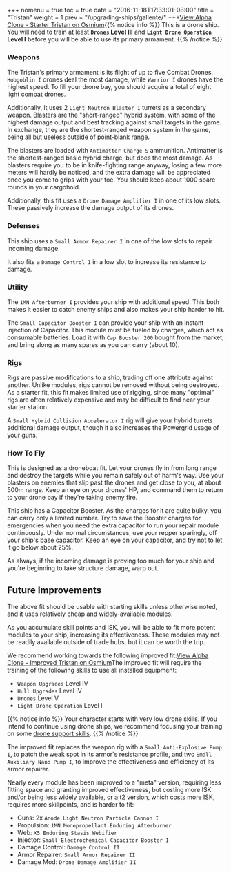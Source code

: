 +++ nomenu = true toc = true date = "2016-11-18T17:33:01-08:00" title = "Tristan" weight = 1 prev = "/upgrading-ships/gallente/" +++<object type="image/svg+xml" data="https://o.smium.org/api/convert/118518/svg/118518-alpha-clone---starter-tristan.svg?privatetoken=5479837116701605888"><a href="https://o.smium.org/loadout/private/118518/5479837116701605888">View Alpha Clone - Starter Tristan on Osmium</a></object>{{% notice info %}} This is a drone ship. You will need to train at least **`Drones` Level III** and **`Light Drone Operation` Level I** before you will be able to use its primary armament. {{% /notice %}}

### Weapons

The Tristan's primary armament is its flight of up to five Combat Drones. `Hobgoblin I` drones deal the most damage, while `Warrior I` drones have the highest speed. To fill your drone bay, you should acquire a total of eight light combat drones.

Additionally, it uses 2 `Light Neutron Blaster I` turrets as a secondary weapon. Blasters are the "short-ranged" hybrid system, with some of the highest damage output and best tracking against small targets in the game. In exchange, they are the shortest-ranged weapon system in the game, being all but useless outside of point-blank range.

The blasters are loaded with `Antimatter Charge S` ammunition. Antimatter is the shortest-ranged basic hybrid charge, but does the most damage. As blasters require you to be in knife-fighting range anyway, losing a few more meters will hardly be noticed, and the extra damage will be appreciated once you come to grips with your foe. You should keep about 1000 spare rounds in your cargohold.

Additionally, this fit uses a `Drone Damage Amplifier I` in one of its low slots. These passively increase the damage output of its drones.

### Defenses

This ship uses a `Small Armor Repairer I` in one of the low slots to repair incoming damage.

It also fits a `Damage Control I` in a low slot to increase its resistance to damage.

### Utility

The `1MN Afterburner I` provides your ship with additional speed. This both makes it easier to catch enemy ships and also makes your ship harder to hit.

The `Small Capacitor Booster I` can provide your ship with an instant injection of Capacitor. This module must be fueled by charges, which act as consumable batteries. Load it with `Cap Booster 200` bought from the market, and bring along as many spares as you can carry (about 10).

### Rigs

Rigs are passive modifications to a ship, trading off one attribute against another. Unlike modules, rigs cannot be removed without being destroyed. As a starter fit, this fit makes limited use of rigging, since many "optimal" rigs are often relatively expensive and may be difficult to find near your starter station.

A `Small Hybrid Collision Accelerator I` rig will give your hybrid turrets additional damage output, though it also increases the Powergrid usage of your guns.

### How To Fly

This is designed as a droneboat fit. Let your drones fly in from long range and destroy the targets while you remain safely out of harm's way. Use your blasters on enemies that slip past the drones and get close to you, at about 500m range. Keep an eye on your drones' HP, and command them to return to your drone bay if they're taking enemy fire.

This ship has a Capacitor Booster. As the charges for it are quite bulky, you can carry only a limited number. Try to save the Booster charges for emergencies when you need the extra capacitor to run your repair module continuously. Under normal circumstances, use your repper sparingly, off your ship's base capacitor. Keep an eye on your capacitor, and try not to let it go below about 25%.

As always, if the incoming damage is proving too much for your ship and you're beginning to take structure damage, warp out.

## Future Improvements

The above fit should be usable with starting skills unless otherwise noted, and it uses relatively cheap and widely-available modules.

As you accumulate skill points and ISK, you will be able to fit more potent modules to your ship, increasing its effectiveness. These modules may not be readily available outside of trade hubs, but it can be worth the trip.

We recommend working towards the following improved fit:<object type="image/svg+xml" data="https://o.smium.org/api/convert/118519/svg/118519-alpha-clone---improved-tristan.svg?privatetoken=7327835096038244352"><a href="https://o.smium.org/loadout/private/118519/7327835096038244352">View Alpha Clone - Improved Tristan on Osmium</a></object>The improved fit will require the training of the following skills to use all installed equipment:

* `Weapon Upgrades` Level IV
* `Hull Upgrades` Level IV
* `Drones` Level V
* `Light Drone Operation` Level I

{{% notice info %}} Your character starts with very low drone skills. If you intend to continue using drone ships, we recommend focusing your training on some [drone support skills](/training/combat/#drone-combat-skills). {{% /notice %}}

The improved fit replaces the weapon rig with a `Small Anti-Explosive Pump I`, to patch the weak spot in its armor's resistance profile, and two `Small Auxiliary Nano Pump I`, to improve the effectiveness and efficiency of its armor repairer.

Nearly every module has been improved to a "meta" version, requiring less fitting space and granting improved effectiveness, but costing more ISK and/or being less widely available, or a t2 version, which costs more ISK, requires more skillpoints, and is harder to fit:

* Guns: 2x `Anode Light Neutron Particle Cannon I`
* Propulsion: `1MN Monopropellant Enduring Afterburner`
* Web: `X5 Enduring Stasis Webifier`
* Injector: `Small Electrochemical Capacitor Booster I`
* Damage Control: `Damage Control II`
* Armor Repairer: `Small Armor Repairer II`
* Damage Mod: `Drone Damage Amplifier II`